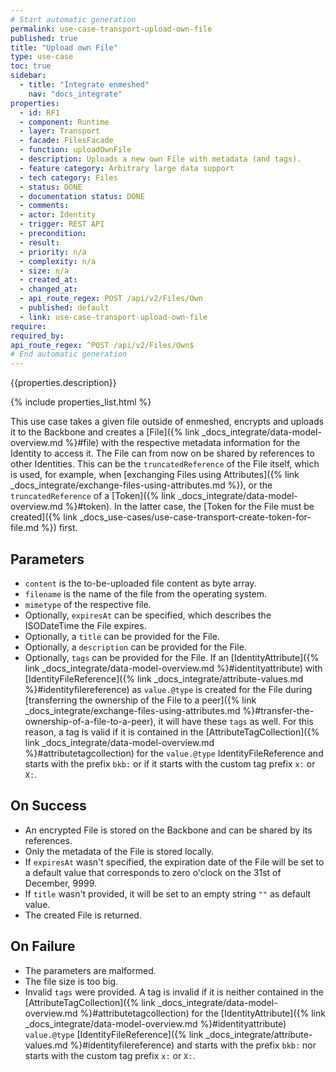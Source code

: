 ```yaml
---
# Start automatic generation
permalink: use-case-transport-upload-own-file
published: true
title: "Upload own File"
type: use-case
toc: true
sidebar:
  - title: "Integrate enmeshed"
    nav: "docs_integrate"
properties:
  - id: RF1
  - component: Runtime
  - layer: Transport
  - facade: FilesFacade
  - function: uploadOwnFile
  - description: Uploads a new own File with metadata (and tags).
  - feature category: Arbitrary large data support
  - tech category: Files
  - status: DONE
  - documentation status: DONE
  - comments:
  - actor: Identity
  - trigger: REST API
  - precondition:
  - result:
  - priority: n/a
  - complexity: n/a
  - size: n/a
  - created_at:
  - changed_at:
  - api_route_regex: POST /api/v2/Files/Own
  - published: default
  - link: use-case-transport-upload-own-file
require:
required_by:
api_route_regex: ^POST /api/v2/Files/Own$
# End automatic generation
---
```


{{properties.description}}

{% include properties_list.html %}

This use case takes a given file outside of enmeshed, encrypts and uploads it to the Backbone and creates a [File]({% link _docs_integrate/data-model-overview.md %}#file) with the respective metadata information for the Identity to access it.
The File can from now on be shared by references to other Identities.
This can be the `truncatedReference` of the File itself, which is used, for example, when [exchanging Files using Attributes]({% link _docs_integrate/exchange-files-using-attributes.md %}), or the `truncatedReference` of a [Token]({% link _docs_integrate/data-model-overview.md %}#token).
In the latter case, the [Token for the File must be created]({% link _docs_use-cases/use-case-transport-create-token-for-file.md %}) first.

## Parameters

- `content` is the to-be-uploaded file content as byte array.
- `filename` is the name of the file from the operating system.
- `mimetype` of the respective file.
- Optionally, `expiresAt` can be specified, which describes the ISODateTime the File expires.
- Optionally, a `title` can be provided for the File.
- Optionally, a `description` can be provided for the File.
- Optionally, `tags` can be provided for the File. If an [IdentityAttribute]({% link _docs_integrate/data-model-overview.md %}#identityattribute) with [IdentityFileReference]({% link _docs_integrate/attribute-values.md %}#identityfilereference) as `value.@type` is created for the File during [transferring the ownership of the File to a peer]({% link _docs_integrate/exchange-files-using-attributes.md %}#transfer-the-ownership-of-a-file-to-a-peer), it will have these `tags` as well. For this reason, a tag is valid if it is contained in the [AttributeTagCollection]({% link _docs_integrate/data-model-overview.md %}#attributetagcollection) for the `value.@type` IdentityFileReference and starts with the prefix `bkb:` or if it starts with the custom tag prefix `x:` or `X:`.

## On Success

- An encrypted File is stored on the Backbone and can be shared by its references.
- Only the metadata of the File is stored locally.
- If `expiresAt` wasn't specified, the expiration date of the File will be set to a default value that corresponds to zero o'clock on the 31st of December, 9999.
- If `title` wasn't provided, it will be set to an empty string `""` as default value.
- The created File is returned.

## On Failure

- The parameters are malformed.
- The file size is too big.
- Invalid `tags` were provided. A tag is invalid if it is neither contained in the [AttributeTagCollection]({% link _docs_integrate/data-model-overview.md %}#attributetagcollection) for the [IdentityAttribute]({% link _docs_integrate/data-model-overview.md %}#identityattribute) `value.@type` [IdentityFileReference]({% link _docs_integrate/attribute-values.md %}#identityfilereference) and starts with the prefix `bkb:` nor starts with the custom tag prefix `x:` or `X:`.
